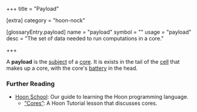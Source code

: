 +++
title = "Payload"

[extra]
category = "hoon-nock"

[glossaryEntry.payload]
name = "payload"
symbol = ""
usage = "payload"
desc = "The set of data needed to run computations in a core."

+++

A **payload** is the [subject](/reference/glossary/subject) of a
[core](/reference/glossary/core). It is exists in the tail of the
[cell](/reference/glossary/cell) that makes up a core, with the core's
[battery](/reference/glossary/battery) in the head.

### Further Reading

- [Hoon School](/guides/core/hoon-school/): Our guide to learning the Hoon programming language.
  - [“Cores”](/guides/core/hoon-school/F-cores#cores): A Hoon Tutorial lesson that discusses cores.
